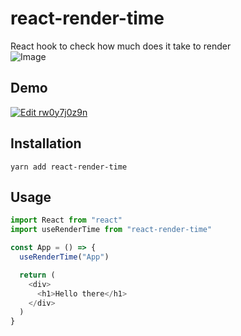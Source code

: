 # react-render-time

React hook to check how much does it take to render  
![Image](https://user-images.githubusercontent.com/4208480/48386572-7e056100-e703-11e8-84ba-4ac2f175ba6b.png)

## Demo

[![Edit rw0y7j0z9n](https://codesandbox.io/static/img/play-codesandbox.svg)](https://codesandbox.io/s/rw0y7j0z9n)

## Installation

```
yarn add react-render-time
```

## Usage

```js
import React from "react"
import useRenderTime from "react-render-time"

const App = () => {
  useRenderTime("App")

  return (
    <div>
      <h1>Hello there</h1>
    </div>
  )
}
```
